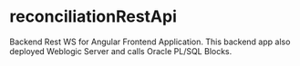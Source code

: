 # reconciliationRestApi
Backend Rest WS for Angular Frontend Application.
This backend app also deployed Weblogic Server and calls Oracle PL/SQL Blocks.
